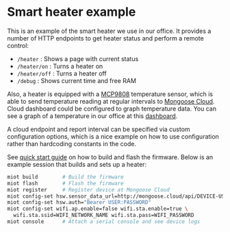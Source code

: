 # Smart heater example

This is an example of the smart heater we use in our office. It provides
a number of HTTP endpoints to get heater status and perform a remote control:

- `/heater` : Shows a page with current status
- `/heater/on` : Turns a heater on
- `/heater/off` : Turns a heater off
- `/debug` : Shows current time and free RAM

Also, a heater is equipped with a
[MCP9808](http://www.microchip.com/wwwproducts/en/en556182) temperature sensor,
which is able to send temperature reading at regular intervals to
[Mongoose Cloud](http://mongoose.cloud). Cloud dashboard could be configured
to graph temperature data. You can see a graph of a temperature in our office
at this [dashboard](http://mongoose.cloud/login?user=test&pass=test).

A cloud endpoint and report interval can be specified via custom
configuration options, which is a nice example on how to use configuration
rather than hardcoding constants in the code.

See [quick start guide](https://mongoose-iot.com/docs/#/quickstart/)
on how to build and flash the firmware. Below is an example session that
builds and sets up a heater:

```bash
miot build        # Build the firmware
miot flash        # Flash the firmware
miot register     # Register device at Mongoose Cloud
miot config-set hsw.sensor_data_url=http://mongoose.cloud/api/DEVICE-USER/data/add
miot config-set hsw.auth="Bearer USER:PASSWORD"
miot config-set wifi.ap.enable=false wifi.sta.enable=true \
  wifi.sta.ssid=WIFI_NETWORK_NAME wifi.sta.pass=WIFI_PASSWORD
miot console      # Attach a serial console and see device logs
```
